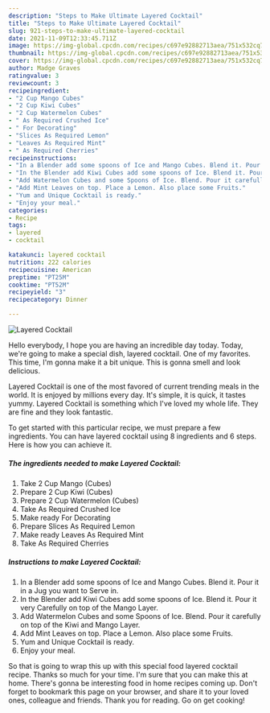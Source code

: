```yaml
---
description: "Steps to Make Ultimate Layered Cocktail"
title: "Steps to Make Ultimate Layered Cocktail"
slug: 921-steps-to-make-ultimate-layered-cocktail
date: 2021-11-09T12:33:45.711Z
image: https://img-global.cpcdn.com/recipes/c697e92882713aea/751x532cq70/layered-cocktail-recipe-main-photo.jpg
thumbnail: https://img-global.cpcdn.com/recipes/c697e92882713aea/751x532cq70/layered-cocktail-recipe-main-photo.jpg
cover: https://img-global.cpcdn.com/recipes/c697e92882713aea/751x532cq70/layered-cocktail-recipe-main-photo.jpg
author: Madge Graves
ratingvalue: 3
reviewcount: 3
recipeingredient:
- "2 Cup Mango Cubes"
- "2 Cup Kiwi Cubes"
- "2 Cup Watermelon Cubes"
- " As Required Crushed Ice"
- " For Decorating"
- "Slices As Required Lemon"
- "Leaves As Required Mint"
- " As Required Cherries"
recipeinstructions:
- "In a Blender add some spoons of Ice and Mango Cubes. Blend it. Pour it in a Jug you want to Serve in."
- "In the Blender add Kiwi Cubes add some spoons of Ice. Blend it. Pour it very Carefully on top of the Mango Layer."
- "Add Watermelon Cubes and some Spoons of Ice. Blend. Pour it carefully on top of the Kiwi and Mango Layer."
- "Add Mint Leaves on top. Place a Lemon. Also place some Fruits."
- "Yum and Unique Cocktail is ready."
- "Enjoy your meal."
categories:
- Recipe
tags:
- layered
- cocktail

katakunci: layered cocktail 
nutrition: 222 calories
recipecuisine: American
preptime: "PT25M"
cooktime: "PT52M"
recipeyield: "3"
recipecategory: Dinner

---
```



![Layered Cocktail](https://img-global.cpcdn.com/recipes/c697e92882713aea/751x532cq70/layered-cocktail-recipe-main-photo.jpg)

Hello everybody, I hope you are having an incredible day today. Today, we're going to make a special dish, layered cocktail. One of my favorites. This time, I'm gonna make it a bit unique. This is gonna smell and look delicious.

Layered Cocktail is one of the most favored of current trending meals in the world. It is enjoyed by millions every day. It's simple, it is quick, it tastes yummy. Layered Cocktail is something which I've loved my whole life. They are fine and they look fantastic.




To get started with this particular recipe, we must prepare a few ingredients. You can have layered cocktail using 8 ingredients and 6 steps. Here is how you can achieve it.

<!--inarticleads1-->

##### The ingredients needed to make Layered Cocktail:

1. Take 2 Cup Mango (Cubes)
1. Prepare 2 Cup Kiwi (Cubes)
1. Prepare 2 Cup Watermelon (Cubes)
1. Take  As Required Crushed Ice
1. Make ready  For Decorating
1. Prepare Slices As Required Lemon
1. Make ready Leaves As Required Mint
1. Take  As Required Cherries




<!--inarticleads2-->

##### Instructions to make Layered Cocktail:

1. In a Blender add some spoons of Ice and Mango Cubes. Blend it. Pour it in a Jug you want to Serve in.
1. In the Blender add Kiwi Cubes add some spoons of Ice. Blend it. Pour it very Carefully on top of the Mango Layer.
1. Add Watermelon Cubes and some Spoons of Ice. Blend. Pour it carefully on top of the Kiwi and Mango Layer.
1. Add Mint Leaves on top. Place a Lemon. Also place some Fruits.
1. Yum and Unique Cocktail is ready.
1. Enjoy your meal.




So that is going to wrap this up with this special food layered cocktail recipe. Thanks so much for your time. I'm sure that you can make this at home. There's gonna be interesting food in home recipes coming up. Don't forget to bookmark this page on your browser, and share it to your loved ones, colleague and friends. Thank you for reading. Go on get cooking!
